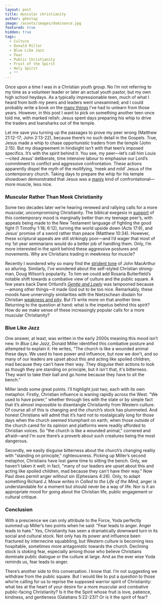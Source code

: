 ```yaml
---
layout: post
title: muscular christianity
author: gheslop
image: /assets/images/dominance.jpg
featured: true
hidden: true
tags:
  - Culture
  - Donald Miller
  - Blue Like Jazz
  - Fear
  - Public Christianity
  - Fruit of the Spirit
  - Holy Spirit
  - ""
---
```

Once upon a time I was in a Christian youth group. No I’m not referring to my time as a volunteer leader or later an actual youth pastor, but my own high school heydays. As a typically impressionable teen, much of what I heard from both my peers and leaders went unexamined; and I could probably write a book on the [many things](https://rekindle.co.za/content/2022-06-23-bad-advice) I’ve had to unlearn from those years. However, in this post I want to pick on something another teen once told me, with marked relish: Jesus spent days preparing his whip to drive the traders and loansharks out of the temple.

Let me save you turning up the passages to prove my peer wrong (Matthew 21:12-17; John 2:13-22), because there’s no such detail in the Gospels. True, Jesus made a whip to chase opportunistic traders from the temple (John 2:15). But my disagreement in hindsight isn’t with that teen’s imposed specifics. It’s with the spirit behind it. You see, my peer—let’s call him Louis—cited Jesus’ deliberate, time intensive labour to emphasise our Lord’s commitment to conflict and aggressive confrontation. These actions apparently dispel the myth of the mollifying, ‘meek and mild’ Jesus of the contemporary church. Taking days to prepare the whip for his temple showdown demonstrated that Jesus was a [manly](https://rekindle.co.za/content/2022-06-14-if-jesus-were-wild-at-heart-the-gospels-reimagined) kind of confrontational—more muscle, less nice.

### Muscular Rather Than Meek Christianity

Some two decades later we’re hearing renewed and rallying calls for a more muscular, uncompromising Christianity. The biblical exegesis in [support](https://cleartruthmedia.com/s/103/fighting-the-good-fight-rediscovering-the-warrior-spirit-of-christianity) of this contemporary mood is marginally better than my teenage peer’s, with appeals being made to the New Testament language of fighting the good fight (1 Timothy 1:18; 6:12), turning the world upside down (Acts 17:6), and Jesus’ promise of a sword rather than peace (Matthew 10:34). However, these scriptural appeals are still strikingly poor—and I’d wager that most of my 1st year seminarians would do a better job of handling them. Only, I’m more interested in the spirit behind these aggressive postures and movements. Why are Christians trading in meekness for muscle?

Recently I wondered why so many find the [strident tone](https://rekindle.co.za/content/2024-06-12-john-macarthur-public-theology) of John MacArthur so alluring. Similarly, I’ve wondered about the self-styled Christian strong-man, Doug Wilson’s popularity. To him we could add Rosaria Butterfield’s notable shift towards a combative view of culture and the public square. A few years back Dane Ortlund’s *[Gentle and Lowly](https://africa.thegospelcoalition.org/article/whats-wrong-with-gentle-and-lowly/)* was lampooned because—among other things—it made God out to be too nice. Remarkably, these moods have unnervingly similarities with the Nietzschean disdain for Christian [weakness and pity](https://rekindle.co.za/content/2022-11-04-fridays-with-fred-pitiful-christians). But I’ll write more on that another time. Returning to the question at hand: what is the impetus behind this spirit? How do we make sense of these increasingly popular calls for a more muscular Christianity?

### Blue Like Jazz

One answer, at least, was written in the early 2000s meaning this mood isn’t new. In *Blue Like Jazz*, Donald Miller identified this combative posture and attempted to explain it. He writes, "The church is like a wounded animal these days. We used to have power and influence, but now we don't, and so many of our leaders are upset about this and acting like spoiled children, mad because they can't have their way. They disguise their actions to look as though they are standing on principle, but it isn't that, it's bitterness. They want to take their ball and go home because they have to sit the bench."

Miller lands some great points. I’ll highlight just two, each with its own metaphor. Firstly, Christian influence is waning rapidly across the West. "We used to have power," whether through ties with the state or by simple fact that it’s almost impossible to disentangle Christianity from Western culture. Of course all of this is changing and the church’s stock has plummeted. And honest Christians will admit that it’s hard not to nostalgically long for those days when the church seemed triumphant on earth, when those outside of the church cared for its opinion and platforms were readily afforded to Christian voices. So "the church is like a wounded animal," cornered and afraid—and I’m sure there’s a proverb about such creatures being the most dangerous.

Secondly, we easily disguise bitterness about the church’s changing reality with "standing on principle," righteousness. Picking up Miller’s second metaphor, Christians have lost game time to sitting the bench. Only, we haven’t taken it well; in fact, "many of our leaders are upset about this and acting like spoiled children, mad because they can't have their way." Now Paul does permit anger without sin (Ephesians 4:26). Only, to adapt something Richard J. Mouw writes in *Called to the Life of the Mind*, anger is understandable for a moment but should never be a way of life. Nor is it an appropriate mood for going about the Christian life, public engagement or cultural critique. 

### Conclusion

With a prescience we can only attribute to the Force, Yoda perfectly summed up Miller’s two points when he said: "Fear leads to anger. Anger leads to hate." Yes, Christianity has seen a dramatically downward turn in its social and cultural stock. Not only has its power and influence been fractured by internecine squabbling, but Western culture is becoming less hospitable, sometimes more antagonistic towards the church. Declining stock is stoking fear, especially among those who believe Christians dominate public dialogue or the culture at large. And as the ever wise Yoda reminds us, fear leads to anger.

There’s another side to this conversation. I know that. I’m not suggesting we withdraw from the public square. But I would like to put a question to those who’re calling for us to reprise the supposed warrior spirit of Christianity: what lies at the heart of your desire for a more muscular and combative public-facing Christianity? Is it the the Spirit whose fruit is love, patience, kindness, and gentleness (Galatians 5:22-23)? Or is it the spirit of fear?